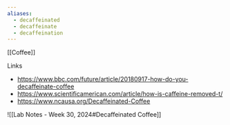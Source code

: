 ```yaml
---
aliases:
  - decaffeinated
  - decaffeinate
  - decaffeination
---
```

[[Coffee]]

Links
- https://www.bbc.com/future/article/20180917-how-do-you-decaffeinate-coffee
- https://www.scientificamerican.com/article/how-is-caffeine-removed-t/
- https://www.ncausa.org/Decaffeinated-Coffee

![[Lab Notes - Week 30, 2024#Decaffeinated Coffee]]